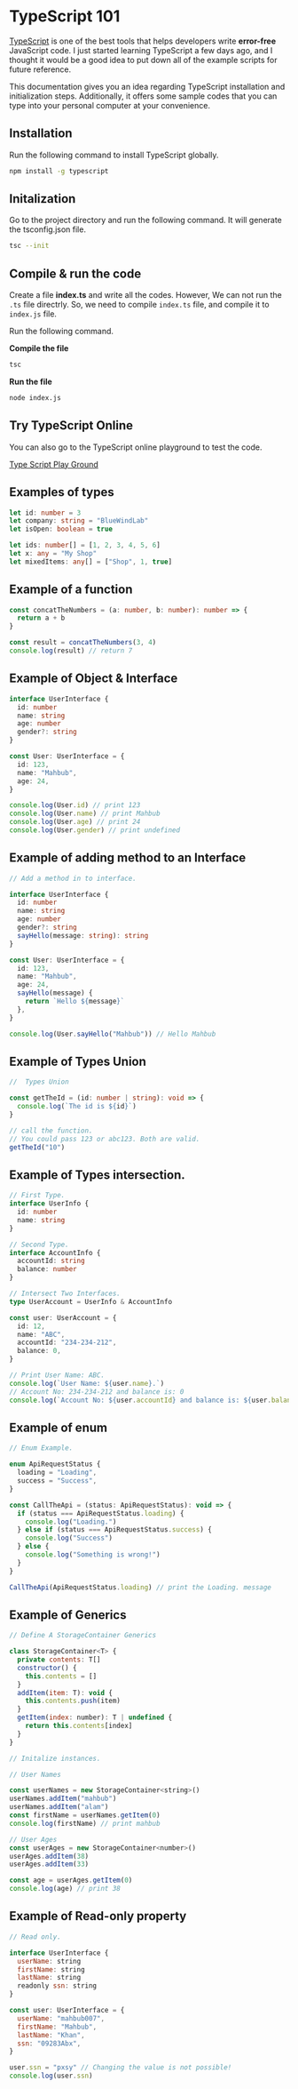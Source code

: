 # TypeScript 101

[TypeScript](https://www.typescriptlang.org/) is one of the best tools that helps developers write **error-free** JavaScript code. I just started learning TypeScript a few days ago, and I thought it would be a good idea to put down all of the example scripts for future reference.

This documentation gives you an idea regarding TypeScript installation and initialization steps. Additionally, it offers some sample codes that you can type into your personal computer at your convenience.

## Installation

Run the following command to install TypeScript globally.

```bash
npm install -g typescript
```

## Initalization

Go to the project directory and run the following command. It will generate the tsconfig.json file.

```bash
tsc --init
```

## Compile & run the code

Create a file **index.ts** and write all the codes. However, We can not run the `.ts` file directrly. So, we need to compile `index.ts` file, and compile it to `index.js` file.

Run the following command.

**Compile the file**

```bash
tsc
```

**Run the file**

```bash
node index.js
```

## Try TypeScript Online

You can also go to the TypeScript online playground to test the code.

[Type Script Play Ground](https://www.typescriptlang.org/play/)

## Examples of types

```typescript
let id: number = 3
let company: string = "BlueWindLab"
let isOpen: boolean = true

let ids: number[] = [1, 2, 3, 4, 5, 6]
let x: any = "My Shop"
let mixedItems: any[] = ["Shop", 1, true]
```

## Example of a function

```typescript
const concatTheNumbers = (a: number, b: number): number => {
  return a + b
}

const result = concatTheNumbers(3, 4)
console.log(result) // return 7
```

## Example of Object & Interface

```typescript
interface UserInterface {
  id: number
  name: string
  age: number
  gender?: string
}

const User: UserInterface = {
  id: 123,
  name: "Mahbub",
  age: 24,
}

console.log(User.id) // print 123
console.log(User.name) // print Mahbub
console.log(User.age) // print 24
console.log(User.gender) // print undefined
```

## Example of adding method to an Interface

```typescript
// Add a method in to interface.

interface UserInterface {
  id: number
  name: string
  age: number
  gender?: string
  sayHello(message: string): string
}

const User: UserInterface = {
  id: 123,
  name: "Mahbub",
  age: 24,
  sayHello(message) {
    return `Hello ${message}`
  },
}

console.log(User.sayHello("Mahbub")) // Hello Mahbub
```

## Example of Types Union

```typescript
//  Types Union

const getTheId = (id: number | string): void => {
  console.log(`The id is ${id}`)
}

// call the function.
// You could pass 123 or abc123. Both are valid.
getTheId("10")
```

## Example of Types intersection.

```typescript
// First Type.
interface UserInfo {
  id: number
  name: string
}

// Second Type.
interface AccountInfo {
  accountId: string
  balance: number
}

// Intersect Two Interfaces.
type UserAccount = UserInfo & AccountInfo

const user: UserAccount = {
  id: 12,
  name: "ABC",
  accountId: "234-234-212",
  balance: 0,
}

// Print User Name: ABC.
console.log(`User Name: ${user.name}.`)
// Account No: 234-234-212 and balance is: 0
console.log(`Account No: ${user.accountId} and balance is: ${user.balance}`)
```

## Example of enum

```javascript
// Enum Example.

enum ApiRequestStatus {
  loading = "Loading",
  success = "Success",
}

const CallTheApi = (status: ApiRequestStatus): void => {
  if (status === ApiRequestStatus.loading) {
    console.log("Loading.")
  } else if (status === ApiRequestStatus.success) {
    console.log("Success")
  } else {
    console.log("Something is wrong!")
  }
}

CallTheApi(ApiRequestStatus.loading) // print the Loading. message
```

## Example of Generics

```javascript
// Define A StorageContainer Generics

class StorageContainer<T> {
  private contents: T[]
  constructor() {
    this.contents = []
  }
  addItem(item: T): void {
    this.contents.push(item)
  }
  getItem(index: number): T | undefined {
    return this.contents[index]
  }
}

// Initalize instances.

// User Names

const userNames = new StorageContainer<string>()
userNames.addItem("mahbub")
userNames.addItem("alam")
const firstName = userNames.getItem(0)
console.log(firstName) // print mahbub

// User Ages
const userAges = new StorageContainer<number>()
userAges.addItem(38)
userAges.addItem(33)

const age = userAges.getItem(0)
console.log(age) // print 38
```

## Example of Read-only property

```javascript
// Read only.

interface UserInterface {
  userName: string
  firstName: string
  lastName: string
  readonly ssn: string
}

const user: UserInterface = {
  userName: "mahbub007",
  firstName: "Mahbub",
  lastName: "Khan",
  ssn: "09283Abx",
}

user.ssn = "pxsy" // Changing the value is not possible!
console.log(user.ssn)
```
